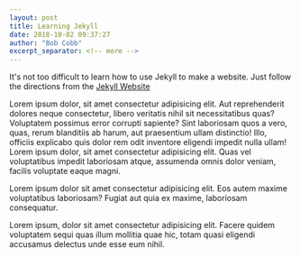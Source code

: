 ```yaml
---
layout: post
title: Learning Jekyll
date: 2018-10-02 09:37:27
author: "Bob Cobb"
excerpt_separator: <!-- more -->
---
```

It's not too difficult to learn how to use Jekyll to make a website. Just follow the directions from the [Jekyll Website](https://jekyllrb.com/)<!-- more -->

Lorem ipsum dolor, sit amet consectetur adipisicing elit. Aut reprehenderit dolores neque consectetur, libero veritatis nihil sit necessitatibus quas? Voluptatem possimus error corrupti sapiente? Sint laboriosam quos a vero, quas, rerum blanditiis ab harum, aut praesentium ullam distinctio! Illo, officiis explicabo quis dolor rem odit inventore eligendi impedit nulla ullam! Lorem ipsum dolor, sit amet consectetur adipisicing elit. Quas vel voluptatibus impedit laboriosam atque, assumenda omnis dolor veniam, facilis voluptate eaque magni.

Lorem ipsum dolor sit amet consectetur adipisicing elit. Eos autem maxime voluptatibus laboriosam? Fugiat aut quia ex maxime, laboriosam consequatur.

Lorem ipsum, dolor sit amet consectetur adipisicing elit. Facere quidem voluptatem sequi quas illum mollitia quae hic, totam quasi eligendi accusamus delectus unde esse eum nihil.